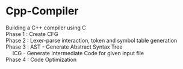 # Cpp-Compiler
Building a C++ compiler using C
<br>
Phase 1 : Create CFG<br> 
Phase 2 : Lexer-parse interaction, token and symbol table generation<br>
Phase 3 : AST - Generate Abstract Syntax Tree<br>
&emsp;          ICG - Generate Intermediate Code for given input file<br>
Phase 4 : Code Optimization<br>

